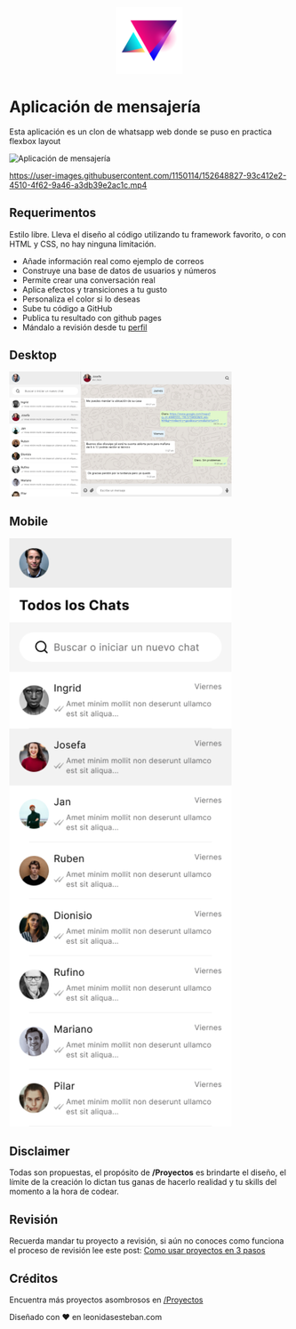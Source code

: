 <div align="center">
<img width="120px"  src="https://raw.githubusercontent.com/no-te-rindas/logo/main/Logo/LeonidasEsteban-destello-envolvente-cuadrada.png" />
</div>

#  Aplicación de mensajería
Esta aplicación es un clon de whatsapp web donde se puso en practica flexbox layout


![Aplicación de mensajería](./whats.gif)

https://user-images.githubusercontent.com/1150114/152648827-93c412e2-4510-4f62-9a46-a3db39e2ac1c.mp4


## Requerimentos
Estilo libre. Lleva el diseño al código utilizando tu framework favorito, o con HTML y CSS, no hay ninguna limitación.

- Añade información real como ejemplo de correos
- Construye una base de datos de usuarios y números 
- Permite crear una conversación real
- Aplica efectos y transiciones a tu gusto
- Personaliza el color si lo deseas
- Sube tu código a GitHub
- Publica tu resultado con github pages
- Mándalo a revisión desde tu [perfil](https://leonidasesteban.com/estudiante)


## Desktop

<img width="400px"  src="https://raw.githubusercontent.com/uxcristopher/imagenes/main/Readmes/MensajesApp/Desktop.png" />


## Mobile

<img width="400px" src="https://raw.githubusercontent.com/uxcristopher/imagenes/main/Readmes/MensajesApp/Mobile.png" />

## Disclaimer

Todas son propuestas, el propósito de **/Proyectos** es brindarte el diseño, el límite de la creación lo dictan tus ganas de hacerlo realidad y tu skills del momento a la hora de codear.


## Revisión

Recuerda mandar tu proyecto a revisión, si aún no conoces como funciona el proceso de revisión lee este post: [Como usar proyectos en 3 pasos](https://leonidasesteban.com/blog/como-usar-proyectos-en-3-pasos)

## Créditos

Encuentra más proyectos asombrosos en [/Proyectos](https://leonidasesteban.com/proyectos)

Diseñado con ♥️ en leonidasesteban.com
